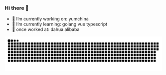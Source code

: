 ### Hi there 👋

- 🔭 I’m currently working on: yumchina
- 🌱 I’m currently learning: golang vue typescript
- 👯 once worked at: dahua  alibaba

![亮色](https://raw.githubusercontent.com/jujiale/jujiale/output/github-contribution-grid-snake.svg)

